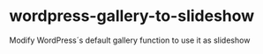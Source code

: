 wordpress-gallery-to-slideshow
==============================

Modify WordPress´s default gallery function to use it as slideshow
